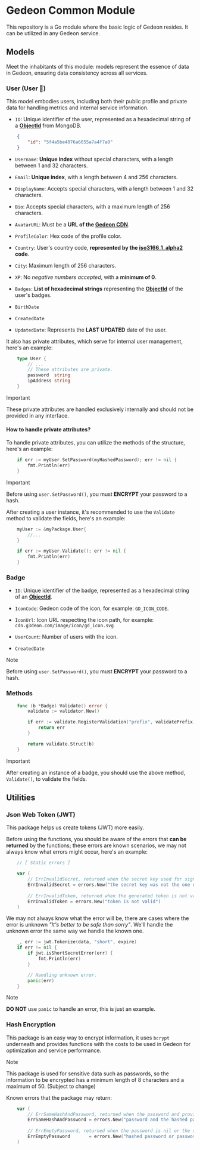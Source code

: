 # Gedeon Common Module

This repository is a Go module where the basic logic of Gedeon resides. It can be utilized in any Gedeon service.

## Models

Meet the inhabitants of this module: models represent the essence of data in Gedeon, ensuring data consistency across all services.

### User (User 👤)

This model embodies users, including both their public profile and private data for handling metrics and internal service information.

- `ID`: Unique identifier of the user, represented as a hexadecimal string of a [**ObjectId**](https://www.mongodb.com/docs/manual/reference/method/ObjectId/) from MongoDB.

```json
    {
        "id": "5f4a5be4076a6055a7a4f7a0"
    }
```

- `Username`: **Unique index** without special characters, with a length between 1 and 32 characters.

- `Email`: **Unique index**, with a length between 4 and 256 characters.

- `DisplayName`: Accepts special characters, with a length between 1 and 32 characters.

- `Bio`: Accepts special characters, with a maximum length of 256 characters.

- `AvatarURL`: Must be a **URL of the [Gedeon CDN](https://en.wikipedia.org/wiki/Content_delivery_network)**.

- `ProfileColor`: Hex code of the profile color.

- `Country`: User's country code, **represented by the [iso3166_1_alpha2](https://en.wikipedia.org/wiki/ISO_3166-1_alpha-2) code**.

- `City`: Maximum length of 256 characters.

- `XP`: No *negative numbers accepted*, with a **minimum of 0**.

- `Badges`: **List of hexadecimal strings** representing the [**ObjectId**](https://www.mongodb.com/docs/manual/reference/method/ObjectId/) of the user's badges.

- `BirthDate`

- `CreatedDate`

- `UpdatedDate`: Represents the **LAST UPDATED** date of the user.

It also has private attributes, which serve for internal user management, here's an example:

```go
    type User {
        // ...
        // These attributes are private.
        password  string
        ipAddress string
    }
```

> [!IMPORTANT]
> These private attributes are handled exclusively internally and should not be provided in any interface.


#### How to handle private attributes?

To handle private attributes, you can utilize the methods of the structure, here's an example:

```go
    if err := myUser.SetPassword(myHashedPassword); err != nil {
        fmt.Println(err)
    }
```

> [!IMPORTANT]
> Before using `user.SetPassword()`, you must **ENCRYPT** your password to a hash.

After creating a user instance, it's recommended to use the `Validate` method to validate the fields, here's an example:

```go
    myUser := &myPackage.User{
        //...
    }

    if err := myUser.Validate(); err != nil {
        fmt.Println(err)
    }
```


### Badge

- `ID`: Unique identifier of the badge, represented as a hexadecimal string of an [**ObjectId**](https://www.mongodb.com/docs/manual/reference/method/ObjectId/).

- `IconCode`: Gedeon code of the icon, for example: `GD_ICON_CODE`.

- `IconUrl`: Icon URL respecting the icon path, for example: `cdn.g3deon.com/image/icon/gd_icon.svg`

- `UserCount`: Number of users with the icon.

- `CreatedDate`

> [!NOTE]
> Before using `user.SetPassword()`, you must **ENCRYPT** your password to a hash.


### Methods

```go
    func (b *Badge) Validate() error {
	    validate := validator.New()

	    if err := validate.RegisterValidation("prefix", validatePrefix); err != nil {
		    return err
	    }

	    return validate.Struct(b)
    }
```
> [!IMPORTANT]
> After creating an instance of a badge, you should use the above method, `Validate()`, to validate the fields.

## Utilities

### Json Web Token (JWT)

This package helps us create tokens (JWT) more easily.

Before using the functions, you should be aware of the errors that **can be returned** by the functions; these errors are known scenarios, we may not always know what errors might occur, here's an example:

```go
    // [ Static errors ]

    var (
        // ErrInvalidSecret, returned when the secret key used for signing the JSON WEB token was not the one used.
	    ErrInvalidSecret = errors.New("the secret key was not the one used to sign")
    
        // ErrInvalidToken, returned when the generated token is not valid, *most likely due to a client error*.
	    ErrInvalidToken = errors.New("token is not valid")
    )
```
We may not always know what the error will be, there are cases where the error is unknown *"It's better to be safe than sorry"*. We'll handle the unknown error 
the same way we handle the known one.

```go
    _, err := jwt.Tokenize(data, "short", expire)
    if err != nil {
        if jwt.isShortSecretError(err) {
            fmt.Println(err)
        }

        // Handling unknown error.
        panic(err)
    }
```
> [!NOTE] 
> **DO NOT** use `panic` to handle an error, this is just an example.

### Hash Encryption

This package is an easy way to encrypt information, it uses `bcrypt` underneath and provides functions with the costs to be used in Gedeon for optimization and service performance.

> [!NOTE] 
> This package is used for sensitive data such as passwords, so the information to be encrypted has a minimum length of 8 characters and a maximum of 50. (Subject to change)

Known errors that the package may return:

```go
    var (
        // ErrSameHashAndPassword, returned when the password and provided hash are the same.
        ErrSameHashAndPassword = errors.New("password and the hashed password cannot be the same")
	    
        // ErrEmptyPassword, returned when the password is nil or the string is empty ("").
        ErrEmptyPassword       = errors.New("hashed password or password must be not empty")
    )
```